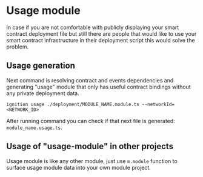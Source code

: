 # Usage module

In case if you are not comfortable with publicly displaying your smart contract deployment file but still there are
people that would like to use your smart contract infrastructure in their deployment script this would solve the
problem.

## Usage generation

Next command is resolving contract and events dependencies and generating "usage" module that only has useful contract
bindings without any private deployment data.

```
ignition usage ./deployment/MODULE_NAME.module.ts --networkId=<NETWORK_ID>
```

After running command you can check if that next file is generated: `module_name.usage.ts`.

## Usage of "usage-module" in other projects

Usage module is like any other module, just use `m.module` function to surface usage module data into your own module
project.
